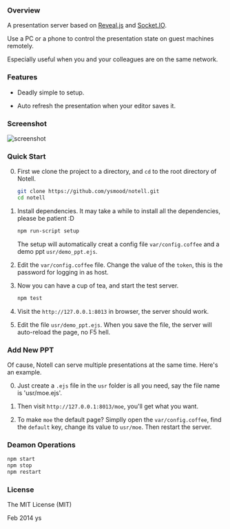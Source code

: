 ### Overview

A presentation server based on [Reveal.js][1] and [Socket.IO][2].

Use a PC or a phone to control the presentation state on guest machines remotely.

Especially useful when you and your colleagues are on the same network.


### Features

* Deadly simple to setup.

* Auto refresh the presentation when your editor saves it.


### Screenshot

![screenshot][3]


### Quick Start

0. First we clone the project to a directory, and `cd` to the root directory of Notell.

   ```bash
   git clone https://github.com/ysmood/notell.git
   cd notell
   ```

0. Install dependencies. It may take a while to install all the dependencies, please be patient :D

    ```bash
    npm run-script setup
    ```

    The setup will automatically creat a config file `var/config.coffee` and a demo ppt `usr/demo_ppt.ejs`.

0. Edit the `var/config.coffee` file. Change the value of the `token`, this is the password for logging in as host.

0. Now you can have a cup of tea, and start the test server.

    ```bash
    npm test
    ```

0. Visit the `http://127.0.0.1:8013` in browser, the server should work.

0. Edit the file `usr/demo_ppt.ejs`. When you save the file, the server will auto-reload the page, no F5 hell.


### Add New PPT

Of cause, Notell can serve multiple presentations at the same time. Here's an example.

0. Just create a `.ejs` file in the `usr` folder is all you need, say the file name is 'usr/moe.ejs'.

0. Then visit `http://127.0.0.1:8013/moe`, you'll get what you want.

0. To make `moe` the default page? Simplly open the `var/config.coffee`, find the `default` key, change its value to `usr/moe`. Then restart the server.


### Deamon Operations

```bash
npm start
npm stop
npm restart
```


### License

The MIT License (MIT)

Feb 2014 ys


  [1]: https://github.com/hakimel/reveal.js
  [2]: http://socket.io/
  [3]: https://raw.github.com/ysmood/notell/master/docs/screenshot.jpg
